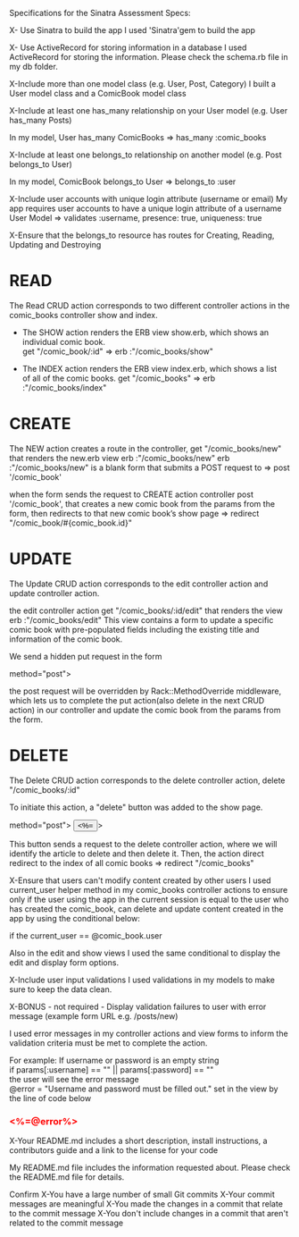 Specifications for the Sinatra Assessment
Specs:

 X- Use Sinatra to build the app 
 I used 'Sinatra'gem to build the app

 X- Use ActiveRecord for storing information in a database
 I used ActiveRecord for storing the information. Please check the schema.rb file in my db folder.

 X-Include more than one model class (e.g. User, Post, Category)
 I built a User model class and a ComicBook model class
 
 X-Include at least one has_many relationship on your User model (e.g. User has_many Posts)

 In my model, User has_many ComicBooks =>  has_many :comic_books

 X-Include at least one belongs_to relationship on another model (e.g. Post belongs_to User)

 In my model, ComicBook belongs_to User => belongs_to :user 
 
 X-Include user accounts with unique login attribute (username or email)
 My app requires user accounts to have a unique login attribute of a username
 User Model => validates :username, presence: true, uniqueness: true

 X-Ensure that the belongs_to resource has routes for Creating, Reading, Updating and Destroying

# READ 
The Read CRUD action corresponds to two different controller actions in the comic_books controller
show and index.

- The SHOW action  renders the ERB view show.erb, which shows an individual comic book.  
   get "/comic_book/:id"    => erb :"/comic_books/show"

- The INDEX action  renders the ERB view index.erb, which shows a list of all of the comic books.
   get "/comic_books"       => erb :"/comic_books/index"
# CREATE 
The NEW action creates a route in the controller,  get "/comic_books/new" 
that renders the new.erb view  erb :"/comic_books/new"
erb :"/comic_books/new" is a blank form that submits a POST request to => post  '/comic_book' 

when the form sends the request to  CREATE action controller post '/comic_book', that creates a new comic book from the params from the form, then redirects to that new comic book’s show page => redirect "/comic_book/#{comic_book.id}"

# UPDATE
The Update CRUD action corresponds to the edit controller action and update controller action.

the edit controller action  get "/comic_books/:id/edit"  that renders the view  erb :"/comic_books/edit"
This view contains a form to update a specific comic book  with pre-populated fields including the existing title and information of the comic book. 

We send a hidden put request in the form 
<form action=<%= "/comic_books/#{@comic_book.id}" %> method="post">
<input type="hidden" name="_method" value="put">

the post request will be overridden by Rack::MethodOverride middleware, which lets us to complete the put action(also delete in the next CRUD action) in our controller and update the comic book from the params from the form.

# DELETE
The Delete CRUD action corresponds to the delete controller action, delete "/comic_books/:id"

To initiate this action,  a "delete" button was added to the show page.
<form action=<%= "/comic_books/#{@comic_book.id}" %> method="post">
    <input type="hidden" name="_method" value="delete">
    <input type="submit" value=<%= "Delete #{@comic_book.title}" %>>
</form>

This button sends a request to the delete controller action, where we will identify the article to delete and then delete it. Then, the action direct redirect to the index of all comic books   => redirect "/comic_books"

 X-Ensure that users can't modify content created by other users
 I used current_user helper method in my comic_books controller actions to ensure only if the user using the app in the current session is equal to the user who has created the comic_book, can delete and update content created in the app by using the conditional below: 

if the current_user == @comic_book.user 

Also in the edit and show views I used the same conditional to display the edit and display form options. 

 X-Include user input validations
 I used validations in my models to make sure to keep the data clean.

 X-BONUS - not required - Display validation failures to user with error message (example form URL e.g. /posts/new)

I used error messages in my controller actions and view forms to inform the validation criteria must be met to complete the action. 

For example: 
If username or password is an empty string  
    if params[:username] == ""  || params[:password] == ""		
the user will see the error message    
	@error = "Username and password must be filled out." 
set in the view by the line of code below 
    <h3 style="color:red;"><%=@error%></h3>

 X-Your README.md includes a short description, install instructions, a contributors guide and a link to the license for your code
 
 My README.md file includes the information requested about. Please check the README.md file for details.

Confirm
 X-You have a large number of small Git commits
 X-Your commit messages are meaningful
 X-You made the changes in a commit that relate to the commit message
 X-You don't include changes in a commit that aren't related to the commit message